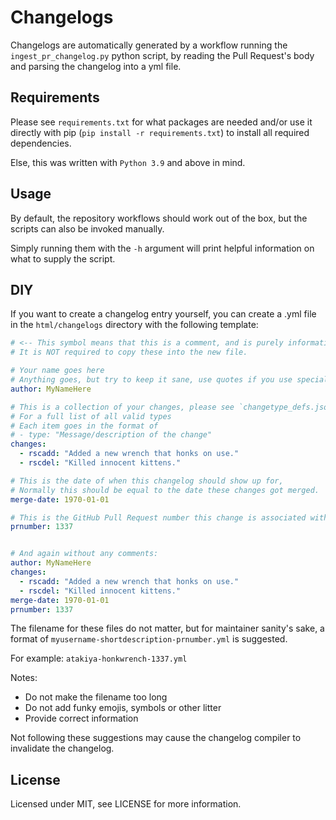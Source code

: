 # Changelogs

Changelogs are automatically generated by a workflow running the `ingest_pr_changelog.py` python script, by reading the Pull Request's body and parsing the changelog into a yml file.


## Requirements

Please see `requirements.txt` for what packages are needed and/or use it directly with pip <nobr>(`pip install -r requirements.txt`)</nobr> to install all required dependencies.

Else, this was written with `Python 3.9` and above in mind.


## Usage
By default, the repository workflows should work out of the box, but the scripts can also be invoked manually.

Simply running them with the `-h` argument will print helpful information on what to supply the script.


## DIY

If you want to create a changelog entry yourself, you can create a .yml file in the <nobr>`html/changelogs`</nobr> directory with the following template:

```yml
# <-- This symbol means that this is a comment, and is purely informational
# It is NOT required to copy these into the new file.

# Your name goes here
# Anything goes, but try to keep it sane, use quotes if you use special characters.
author: MyNameHere

# This is a collection of your changes, please see `changetype_defs.json`
# For a full list of all valid types
# Each item goes in the format of
# - type: "Message/description of the change"
changes:
  - rscadd: "Added a new wrench that honks on use."
  - rscdel: "Killed innocent kittens."

# This is the date of when this changelog should show up for,
# Normally this should be equal to the date these changes got merged.
merge-date: 1970-01-01

# This is the GitHub Pull Request number this change is associated with. Optional.
prnumber: 1337


# And again without any comments:
author: MyNameHere
changes:
  - rscadd: "Added a new wrench that honks on use."
  - rscdel: "Killed innocent kittens."
merge-date: 1970-01-01
prnumber: 1337
```

The filename for these files do not matter, but for maintainer sanity's sake, a format of <nobr>`myusername-shortdescription-prnumber.yml`</nobr> is suggested.

For example: `atakiya-honkwrench-1337.yml`

Notes:
- Do not make the filename too long
- Do not add funky emojis, symbols or other litter
- Provide correct information

Not following these suggestions may cause the changelog compiler to invalidate the changelog.


## License

Licensed under MIT, see LICENSE for more information.
